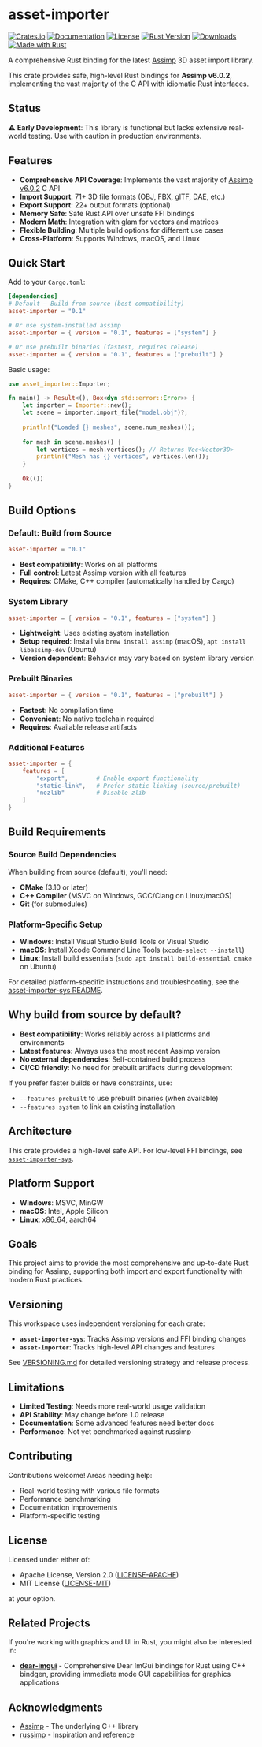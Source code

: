 # asset-importer

[![Crates.io](https://img.shields.io/crates/v/asset-importer.svg)](https://crates.io/crates/asset-importer)
[![Documentation](https://docs.rs/asset-importer/badge.svg)](https://docs.rs/asset-importer)
[![License](https://img.shields.io/crates/l/asset-importer.svg)](https://github.com/Latias94/asset-importer#license)
[![Rust Version](https://img.shields.io/badge/rust-1.85+-blue.svg)](https://www.rust-lang.org)
[![Downloads](https://img.shields.io/crates/d/asset-importer.svg)](https://crates.io/crates/asset-importer)
[![Made with Rust](https://img.shields.io/badge/made%20with-Rust-orange.svg)](https://www.rust-lang.org)

A comprehensive Rust binding for the latest [Assimp](https://github.com/assimp/assimp) 3D asset import library.

This crate provides safe, high-level Rust bindings for **Assimp v6.0.2**, implementing the vast majority of the C API with idiomatic Rust interfaces.

## Status

⚠️ **Early Development**: This library is functional but lacks extensive real-world testing. Use with caution in production environments.

## Features

- **Comprehensive API Coverage**: Implements the vast majority of [Assimp v6.0.2](https://github.com/assimp/assimp/releases/tag/v6.0.2) C API
- **Import Support**: 71+ 3D file formats (OBJ, FBX, glTF, DAE, etc.)
- **Export Support**: 22+ output formats (optional)
- **Memory Safe**: Safe Rust API over unsafe FFI bindings
- **Modern Math**: Integration with glam for vectors and matrices
- **Flexible Building**: Multiple build options for different use cases
- **Cross-Platform**: Supports Windows, macOS, and Linux

## Quick Start

Add to your `Cargo.toml`:

```toml
[dependencies]
# Default – Build from source (best compatibility)
asset-importer = "0.1"

# Or use system-installed assimp
asset-importer = { version = "0.1", features = ["system"] }

# Or use prebuilt binaries (fastest, requires release)
asset-importer = { version = "0.1", features = ["prebuilt"] }
```

Basic usage:

```rust
use asset_importer::Importer;

fn main() -> Result<(), Box<dyn std::error::Error>> {
    let importer = Importer::new();
    let scene = importer.import_file("model.obj")?;
    
    println!("Loaded {} meshes", scene.num_meshes());
    
    for mesh in scene.meshes() {
        let vertices = mesh.vertices(); // Returns Vec<Vector3D>
        println!("Mesh has {} vertices", vertices.len());
    }
    
    Ok(())
}
```

## Build Options

### Default: Build from Source

```toml
asset-importer = "0.1"
```

- **Best compatibility**: Works on all platforms
- **Full control**: Latest Assimp version with all features
- **Requires**: CMake, C++ compiler (automatically handled by Cargo)

### System Library

```toml
asset-importer = { version = "0.1", features = ["system"] }
```

- **Lightweight**: Uses existing system installation
- **Setup required**: Install via `brew install assimp` (macOS), `apt install libassimp-dev` (Ubuntu)
- **Version dependent**: Behavior may vary based on system library version

### Prebuilt Binaries

```toml
asset-importer = { version = "0.1", features = ["prebuilt"] }
```

- **Fastest**: No compilation time
- **Convenient**: No native toolchain required
- **Requires**: Available release artifacts

### Additional Features

```toml
asset-importer = {
    features = [
        "export",        # Enable export functionality
        "static-link",   # Prefer static linking (source/prebuilt)
        "nozlib"         # Disable zlib
    ]
}
```

## Build Requirements

### Source Build Dependencies

When building from source (default), you'll need:

- **CMake** (3.10 or later)
- **C++ Compiler** (MSVC on Windows, GCC/Clang on Linux/macOS)
- **Git** (for submodules)

### Platform-Specific Setup

- **Windows**: Install Visual Studio Build Tools or Visual Studio
- **macOS**: Install Xcode Command Line Tools (`xcode-select --install`)
- **Linux**: Install build essentials (`sudo apt install build-essential cmake` on Ubuntu)

For detailed platform-specific instructions and troubleshooting, see the [asset-importer-sys README](https://github.com/Latias94/asset-importer/blob/main/asset-importer-sys/README.md#build-requirements).

## Why build from source by default?

- **Best compatibility**: Works reliably across all platforms and environments
- **Latest features**: Always uses the most recent Assimp version
- **No external dependencies**: Self-contained build process
- **CI/CD friendly**: No need for prebuilt artifacts during development

If you prefer faster builds or have constraints, use:

- `--features prebuilt` to use prebuilt binaries (when available)
- `--features system` to link an existing installation

## Architecture

This crate provides a high-level safe API. For low-level FFI bindings, see [`asset-importer-sys`](asset-importer-sys/).

## Platform Support

- **Windows**: MSVC, MinGW
- **macOS**: Intel, Apple Silicon  
- **Linux**: x86_64, aarch64

## Goals

This project aims to provide the most comprehensive and up-to-date Rust binding for Assimp, supporting both import and export functionality with modern Rust practices.

## Versioning

This workspace uses independent versioning for each crate:

- **`asset-importer-sys`**: Tracks Assimp versions and FFI binding changes
- **`asset-importer`**: Tracks high-level API changes and features

See [VERSIONING.md](VERSIONING.md) for detailed versioning strategy and release process.

## Limitations

- **Limited Testing**: Needs more real-world usage validation
- **API Stability**: May change before 1.0 release
- **Documentation**: Some advanced features need better docs
- **Performance**: Not yet benchmarked against russimp

## Contributing

Contributions welcome! Areas needing help:

- Real-world testing with various file formats
- Performance benchmarking
- Documentation improvements
- Platform-specific testing

## License

Licensed under either of:

- Apache License, Version 2.0 ([LICENSE-APACHE](LICENSE-APACHE))
- MIT License ([LICENSE-MIT](LICENSE-MIT))

at your option.

## Related Projects

If you're working with graphics and UI in Rust, you might also be interested in:

- **[dear-imgui](https://github.com/Latias94/dear-imgui)** - Comprehensive Dear ImGui bindings for Rust using C++ bindgen, providing immediate mode GUI capabilities for graphics applications

## Acknowledgments

- [Assimp](https://github.com/assimp/assimp) - The underlying C++ library
- [russimp](https://github.com/jkvargas/russimp) - Inspiration and reference
